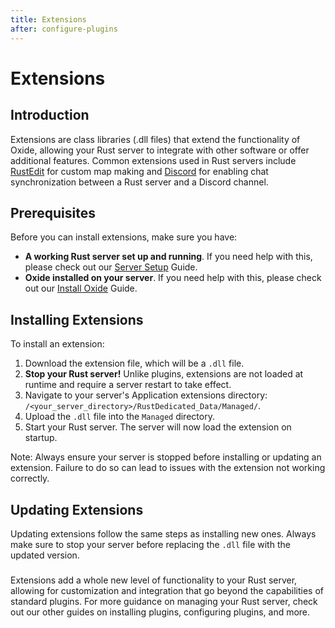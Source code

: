 ```yaml
---
title: Extensions
after: configure-plugins
---
```


# Extensions

## Introduction

Extensions are class libraries (.dll files) that extend the functionality of Oxide, allowing your Rust server to integrate with other software or offer additional features. Common extensions used in Rust servers include [RustEdit](https://www.rustedit.io/) for custom map making and [Discord](https://discord.com/) for enabling chat synchronization between a Rust server and a Discord channel.

## Prerequisites

Before you can install extensions, make sure you have:

- **A working Rust server set up and running**. If you need help with this, please check out our [Server Setup](todo_server_setup_linky) Guide.
- **Oxide installed on your server**. If you need help with this, please check out our [Install Oxide](todo_install_oxide_linky) Guide.

## Installing Extensions

To install an extension:

1. Download the extension file, which will be a `.dll` file.
2. **Stop your Rust server!** Unlike plugins, extensions are not loaded at runtime and require a server restart to take effect.
3. Navigate to your server's Application extensions directory: `/<your_server_directory>/RustDedicated_Data/Managed/`.
4. Upload the `.dll` file into the `Managed` directory.
5. Start your Rust server. The server will now load the extension on startup.

Note: Always ensure your server is stopped before installing or updating an extension. Failure to do so can lead to issues with the extension not working correctly.

## Updating Extensions

Updating extensions follow the same steps as installing new ones. Always make sure to stop your server before replacing the `.dll` file with the updated version.

###

Extensions add a whole new level of functionality to your Rust server, allowing for customization and integration that go beyond the capabilities of standard plugins. For more guidance on managing your Rust server, check out our other guides on installing plugins, configuring plugins, and more.